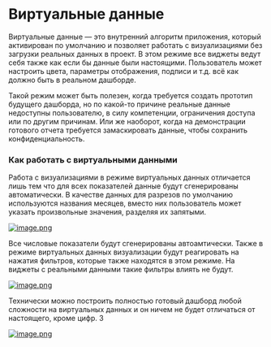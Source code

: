 # Виртуальные данные

Виртуальные данные — это внутренний алгоритм приложения, который активирован по умолчанию и позволяет работать с визуализациями без загрузки реальных данных в проект. В этом режиме все виджеты ведут себя также как если бы данные были настоящими. Пользователь может настроить цвета, параметры отображения, подписи и т.д. всё как должно быть в реальном дашборде.

Такой режим может быть полезен, когда требуется создать прототип будущего дашборда, но по какой-то причине реальные данные недоступны пользователю, в силу компетенции, ограничения доступа или по другим причинам. Или же наоборот, когда на демонстрации готового отчета требуется замаскировать данные, чтобы сохранить конфиденциальность.

### Как работать с виртуальными данными

Работа с визуализациями в режиме виртуальных данных отличается лишь тем что для всех показателей данные будут сгенерированы автоматически. В качестве данных для разрезов по умолчанию используются названия месяцев, вместо них пользователь может указать произвольные значения, разделяя их запятыми.

[![image.png](https://book.winsolutions.ru/uploads/images/gallery/2024-02/scaled-1680-/wPrimage.png)](https://book.winsolutions.ru/uploads/images/gallery/2024-02/wPrimage.png)

Все числовые показатели будут сгенерированы автоамтически. Также в режиме виртуальных данных визуализации будут реагировать на нажатия фильтров, которые также находятся в этом режиме. На виджеты с реальными данными такие фильтры влиять не будут.

[![image.png](https://book.winsolutions.ru/uploads/images/gallery/2024-02/scaled-1680-/YCeimage.png)](https://book.winsolutions.ru/uploads/images/gallery/2024-02/YCeimage.png)

Технически можно построить полностью готовый дашборд любой сложности на виртуальных данных и он ничем не будет отличаться от настоящего, кроме цифр. З

[![image.png](https://book.winsolutions.ru/uploads/images/gallery/2024-02/scaled-1680-/EV4image.png)](https://book.winsolutions.ru/uploads/images/gallery/2024-02/EV4image.png)